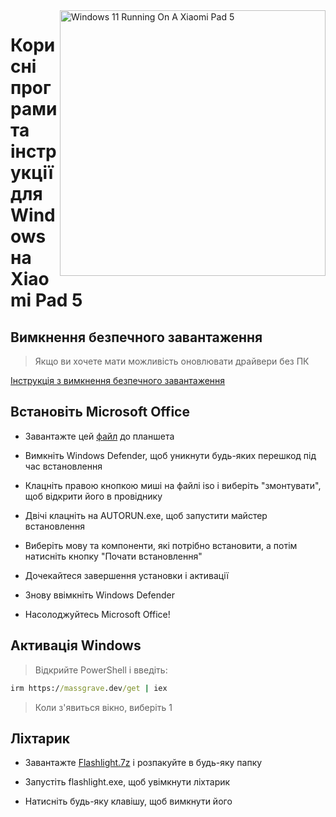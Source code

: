 <img align="right" src="https://raw.githubusercontent.com/erdilS/Port-Windows-11-Xiaomi-Pad-5/main/nabu.png" width="425" alt="Windows 11 Running On A Xiaomi Pad 5">

# Корисні програми та інструкції для Windows на Xiaomi Pad 5

## Вимкнення безпечного завантаження 
> Якщо ви хочете мати можливість оновлювати драйвери без ПК 

[Інструкція з вимкнення безпечного завантаження](/guide/Ukrainian/disable-secureboot-uk.md)

## Встановіть Microsoft Office

- Завантажте цей [файл](https://mega.nz/file/Q7p1XK6L#J-KPp_-MNJ8iXGqEwwZ3_sfv2tMiq_AJjUiiaX6TBrI) до планшета
  
- Вимкніть Windows Defender, щоб уникнути будь-яких перешкод під час встановлення
  
- Клацніть правою кнопкою миші на файлі iso і виберіть "змонтувати", щоб відкрити його в провіднику

- Двічі клацніть на AUTORUN.exe, щоб запустити майстер встановлення
  
- Виберіть мову та компоненти, які потрібно встановити, а потім натисніть кнопку "Почати встановлення"
  
- Дочекайтеся завершення установки і активації

- Знову ввімкніть Windows Defender

- Насолоджуйтесь Microsoft Office!

## Активація Windows

> Відкрийте PowerShell і введіть: 

```cmd
irm https://massgrave.dev/get | iex 
```
> Коли з'явиться вікно, виберіть 1

## Ліхтарик

- Завантажте [Flashlight.7z](https://github.com/erdilS/Port-Windows-11-Xiaomi-Pad-5/releases/download/1.0/flashlight_fix.7z) і розпакуйте в будь-яку папку

- Запустіть flashlight.exe, щоб увімкнути ліхтарик

- Натисніть будь-яку клавішу, щоб вимкнути його

